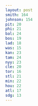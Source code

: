 ```yaml
---
layout: post
smith: 164
johnson: 154
pit: 20
phi: 21
bal: 24
bos: 19
lad: 18
was: 15
kan: 23
tam: 24
nyy: 23
cle: 20
tor: 16
stl: 21
min: 22
hou: 22
atl: 17
sdg: 13
---
```

